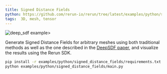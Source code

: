 ```yaml
---
title: Signed Distance Fields
python: https://github.com/rerun-io/rerun/tree/latest/examples/python/signed_distance_fields/main.py
tags:  3D, mesh, tensor
---
```


![deep_sdf example>](https://static.rerun.io/b56f2cb92fecf99da7c60d396dc1e981d7a50c85_deep_sdf1.png)

Generate Signed Distance Fields for arbitrary meshes using both traditional methods as well as the one described in the [DeepSDF paper](https://arxiv.org/abs/1901.05103), and visualize the results using the Rerun SDK.

```bash
pip install -r examples/python/signed_distance_fields/requirements.txt
python examples/python/signed_distance_fields/main.py
```
